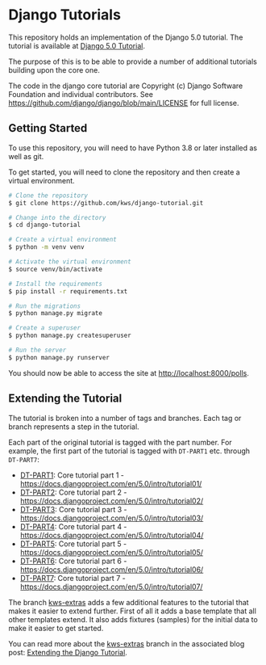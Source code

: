 # Django Tutorials

This repository holds an implementation of the Django 5.0 tutorial. The tutorial is available at [Django 5.0 Tutorial](https://docs.djangoproject.com/en/5.0/intro/tutorial01/).

The purpose of this is to be able to provide a number of additional tutorials building upon the core one. 

The code in the django core tutorial are Copyright (c) Django Software Foundation and individual contributors. See <https://github.com/django/django/blob/main/LICENSE> for full license.

## Getting Started

To use this repository, you will need to have Python 3.8 or later installed as well as git. 

To get started, you will need to clone the repository and then create a virtual environment. 

```bash
# Clone the repository
$ git clone https://github.com/kws/django-tutorial.git

# Change into the directory
$ cd django-tutorial

# Create a virtual environment
$ python -m venv venv

# Activate the virtual environment
$ source venv/bin/activate

# Install the requirements
$ pip install -r requirements.txt

# Run the migrations
$ python manage.py migrate

# Create a superuser
$ python manage.py createsuperuser

# Run the server
$ python manage.py runserver
```

You should now be able to access the site at <http://localhost:8000/polls>.

## Extending the Tutorial

The tutorial is broken into a number of tags and branches. Each tag or branch represents a step in the tutorial.

Each part of the original tutorial is tagged with the part number. For example, the first part of the tutorial is tagged with `DT-PART1` etc. through `DT-PART7`:

* [DT-PART1][DT-PART1]: Core tutorial part 1 - <https://docs.djangoproject.com/en/5.0/intro/tutorial01/>
* [DT-PART2][DT-PART2]: Core tutorial part 2 - <https://docs.djangoproject.com/en/5.0/intro/tutorial02/>
* [DT-PART3][DT-PART3]: Core tutorial part 3 - <https://docs.djangoproject.com/en/5.0/intro/tutorial03/>
* [DT-PART4][DT-PART4]: Core tutorial part 4 - <https://docs.djangoproject.com/en/5.0/intro/tutorial04/>
* [DT-PART5][DT-PART5]: Core tutorial part 5 - <https://docs.djangoproject.com/en/5.0/intro/tutorial05/>
* [DT-PART6][DT-PART6]: Core tutorial part 6 - <https://docs.djangoproject.com/en/5.0/intro/tutorial06/>
* [DT-PART7][DT-PART7]: Core tutorial part 7 - <https://docs.djangoproject.com/en/5.0/intro/tutorial07/>

The branch [kws-extras][kws-extras] adds a few additional features to the tutorial that makes it easier
to extend further. First of all it adds a base template that all other templates extend. It also adds
fixtures (samples) for the initial data to make it easier to get started.

You can read more about the [kws-extras][kws-extras] branch in the associated blog post: [Extending the Django Tutorial][blog-extras].

[DT-PART1]: https://github.com/kws/django-tutorial/releases/tag/DT-PART1
[DT-PART2]: https://github.com/kws/django-tutorial/releases/tag/DT-PART2
[DT-PART3]: https://github.com/kws/django-tutorial/releases/tag/DT-PART3
[DT-PART4]: https://github.com/kws/django-tutorial/releases/tag/DT-PART4
[DT-PART5]: https://github.com/kws/django-tutorial/releases/tag/DT-PART5
[DT-PART6]: https://github.com/kws/django-tutorial/releases/tag/DT-PART6
[DT-PART7]: https://github.com/kws/django-tutorial/releases/tag/DT-PART7

[kws-extras]: https://github.com/kws/django-tutorial/tree/kws-extras
[blog-extras]: https://www.k-si.com/2024/03/03/extending-the-django-tutorial.html
